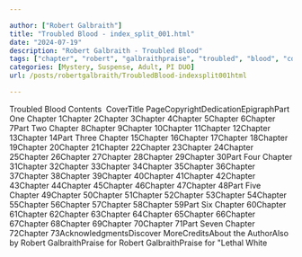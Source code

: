 ```yaml
---

author: ["Robert Galbraith"]
title: "Troubled Blood - index_split_001.html"
date: "2024-07-19"
description: "Robert Galbraith - Troubled Blood"
tags: ["chapter", "robert", "galbraithpraise", "troubled", "blood", "content", "covertitle", "pagecopyrightdedicationepigraphpart", "one", "two", "three", "four", "five", "six", "seven", "morecreditsabout", "authoralso", "lethal", "white"]
categories: [Mystery, Suspense, Adult, PI DUO]
url: /posts/robertgalbraith/TroubledBlood-indexsplit001html

---
```



Troubled Blood
Contents  CoverTitle PageCopyrightDedicationEpigraphPart One
Chapter 1Chapter 2Chapter 3Chapter 4Chapter 5Chapter 6Chapter 7Part Two
Chapter 8Chapter 9Chapter 10Chapter 11Chapter 12Chapter 13Chapter 14Part Three
Chapter 15Chapter 16Chapter 17Chapter 18Chapter 19Chapter 20Chapter 21Chapter 22Chapter 23Chapter 24Chapter 25Chapter 26Chapter 27Chapter 28Chapter 29Chapter 30Part Four
Chapter 31Chapter 32Chapter 33Chapter 34Chapter 35Chapter 36Chapter 37Chapter 38Chapter 39Chapter 40Chapter 41Chapter 42Chapter 43Chapter 44Chapter 45Chapter 46Chapter 47Chapter 48Part Five
Chapter 49Chapter 50Chapter 51Chapter 52Chapter 53Chapter 54Chapter 55Chapter 56Chapter 57Chapter 58Chapter 59Part Six
Chapter 60Chapter 61Chapter 62Chapter 63Chapter 64Chapter 65Chapter 66Chapter 67Chapter 68Chapter 69Chapter 70Chapter 71Part Seven
Chapter 72Chapter 73AcknowledgmentsDiscover MoreCreditsAbout the AuthorAlso by Robert GalbraithPraise for Robert GalbraithPraise for "Lethal White
